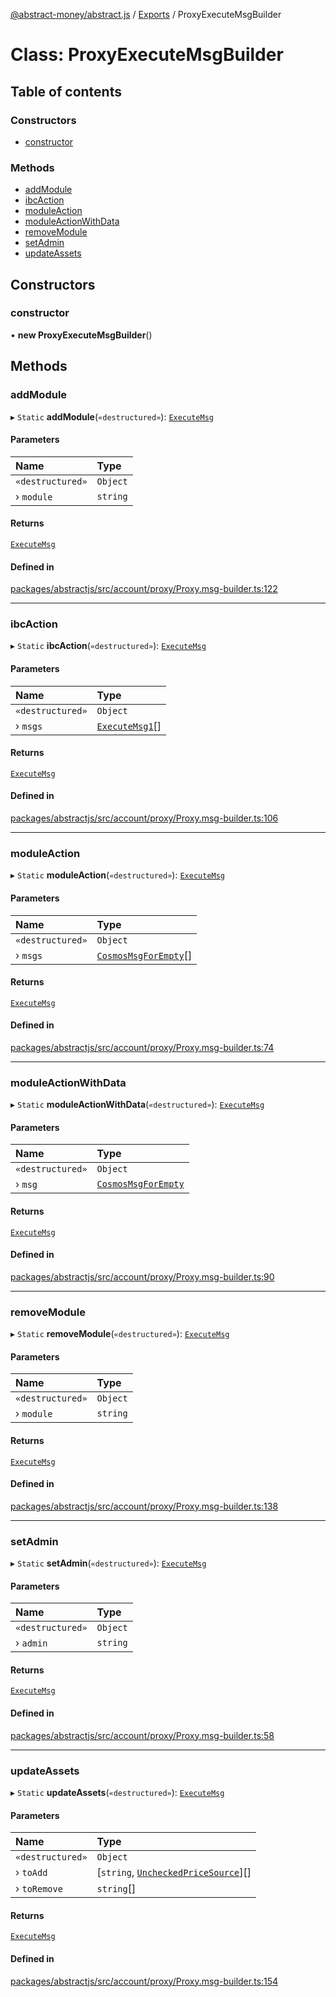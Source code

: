 [@abstract-money/abstract.js](../README.md) / [Exports](../modules.md) / ProxyExecuteMsgBuilder

# Class: ProxyExecuteMsgBuilder

## Table of contents

### Constructors

- [constructor](ProxyExecuteMsgBuilder.md#constructor)

### Methods

- [addModule](ProxyExecuteMsgBuilder.md#addmodule)
- [ibcAction](ProxyExecuteMsgBuilder.md#ibcaction)
- [moduleAction](ProxyExecuteMsgBuilder.md#moduleaction)
- [moduleActionWithData](ProxyExecuteMsgBuilder.md#moduleactionwithdata)
- [removeModule](ProxyExecuteMsgBuilder.md#removemodule)
- [setAdmin](ProxyExecuteMsgBuilder.md#setadmin)
- [updateAssets](ProxyExecuteMsgBuilder.md#updateassets)

## Constructors

### constructor

• **new ProxyExecuteMsgBuilder**()

## Methods

### addModule

▸ `Static` **addModule**(`«destructured»`): [`ExecuteMsg`](../modules/ProxyTypes.md#executemsg)

#### Parameters

| Name | Type |
| :------ | :------ |
| `«destructured»` | `Object` |
| › `module` | `string` |

#### Returns

[`ExecuteMsg`](../modules/ProxyTypes.md#executemsg)

#### Defined in

[packages/abstractjs/src/account/proxy/Proxy.msg-builder.ts:122](https://github.com/AbstractSDK/frontend/blob/07410073/packages/abstractjs/src/account/proxy/Proxy.msg-builder.ts#L122)

___

### ibcAction

▸ `Static` **ibcAction**(`«destructured»`): [`ExecuteMsg`](../modules/ProxyTypes.md#executemsg)

#### Parameters

| Name | Type |
| :------ | :------ |
| `«destructured»` | `Object` |
| › `msgs` | [`ExecuteMsg1`](../modules/ProxyTypes.md#executemsg1)[] |

#### Returns

[`ExecuteMsg`](../modules/ProxyTypes.md#executemsg)

#### Defined in

[packages/abstractjs/src/account/proxy/Proxy.msg-builder.ts:106](https://github.com/AbstractSDK/frontend/blob/07410073/packages/abstractjs/src/account/proxy/Proxy.msg-builder.ts#L106)

___

### moduleAction

▸ `Static` **moduleAction**(`«destructured»`): [`ExecuteMsg`](../modules/ProxyTypes.md#executemsg)

#### Parameters

| Name | Type |
| :------ | :------ |
| `«destructured»` | `Object` |
| › `msgs` | [`CosmosMsgForEmpty`](../modules/ProxyTypes.md#cosmosmsgforempty)[] |

#### Returns

[`ExecuteMsg`](../modules/ProxyTypes.md#executemsg)

#### Defined in

[packages/abstractjs/src/account/proxy/Proxy.msg-builder.ts:74](https://github.com/AbstractSDK/frontend/blob/07410073/packages/abstractjs/src/account/proxy/Proxy.msg-builder.ts#L74)

___

### moduleActionWithData

▸ `Static` **moduleActionWithData**(`«destructured»`): [`ExecuteMsg`](../modules/ProxyTypes.md#executemsg)

#### Parameters

| Name | Type |
| :------ | :------ |
| `«destructured»` | `Object` |
| › `msg` | [`CosmosMsgForEmpty`](../modules/ProxyTypes.md#cosmosmsgforempty) |

#### Returns

[`ExecuteMsg`](../modules/ProxyTypes.md#executemsg)

#### Defined in

[packages/abstractjs/src/account/proxy/Proxy.msg-builder.ts:90](https://github.com/AbstractSDK/frontend/blob/07410073/packages/abstractjs/src/account/proxy/Proxy.msg-builder.ts#L90)

___

### removeModule

▸ `Static` **removeModule**(`«destructured»`): [`ExecuteMsg`](../modules/ProxyTypes.md#executemsg)

#### Parameters

| Name | Type |
| :------ | :------ |
| `«destructured»` | `Object` |
| › `module` | `string` |

#### Returns

[`ExecuteMsg`](../modules/ProxyTypes.md#executemsg)

#### Defined in

[packages/abstractjs/src/account/proxy/Proxy.msg-builder.ts:138](https://github.com/AbstractSDK/frontend/blob/07410073/packages/abstractjs/src/account/proxy/Proxy.msg-builder.ts#L138)

___

### setAdmin

▸ `Static` **setAdmin**(`«destructured»`): [`ExecuteMsg`](../modules/ProxyTypes.md#executemsg)

#### Parameters

| Name | Type |
| :------ | :------ |
| `«destructured»` | `Object` |
| › `admin` | `string` |

#### Returns

[`ExecuteMsg`](../modules/ProxyTypes.md#executemsg)

#### Defined in

[packages/abstractjs/src/account/proxy/Proxy.msg-builder.ts:58](https://github.com/AbstractSDK/frontend/blob/07410073/packages/abstractjs/src/account/proxy/Proxy.msg-builder.ts#L58)

___

### updateAssets

▸ `Static` **updateAssets**(`«destructured»`): [`ExecuteMsg`](../modules/ProxyTypes.md#executemsg)

#### Parameters

| Name | Type |
| :------ | :------ |
| `«destructured»` | `Object` |
| › `toAdd` | [`string`, [`UncheckedPriceSource`](../modules/ProxyTypes.md#uncheckedpricesource)][] |
| › `toRemove` | `string`[] |

#### Returns

[`ExecuteMsg`](../modules/ProxyTypes.md#executemsg)

#### Defined in

[packages/abstractjs/src/account/proxy/Proxy.msg-builder.ts:154](https://github.com/AbstractSDK/frontend/blob/07410073/packages/abstractjs/src/account/proxy/Proxy.msg-builder.ts#L154)

